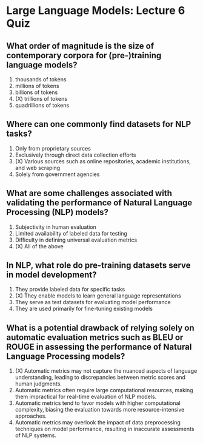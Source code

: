 # Large Language Models: Lecture 6 Quiz

## What order of magnitude is the size of contemporary corpora for (pre-)training language models?

1. thousands of tokens
2. millions of tokens
3. billions of tokens
4. (X) trillions of tokens
5. quadrillions of tokens

## Where can one commonly find datasets for NLP tasks?
1. Only from proprietary sources
2. Exclusively through direct data collection efforts
3. (X) Various sources such as online repositories, academic institutions, and web scraping
4. Solely from government agencies


## What are some challenges associated with validating the performance of Natural Language Processing (NLP) models?
1. Subjectivity in human evaluation
2. Limited availability of labeled data for testing
3. Difficulty in defining universal evaluation metrics
4. (X) All of the above


## In NLP, what role do pre-training datasets serve in model development?
1. They provide labeled data for specific tasks
2. (X) They enable models to learn general language representations
3. They serve as test datasets for evaluating model performance
4. They are used primarily for fine-tuning existing models


## What is a potential drawback of relying solely on automatic evaluation metrics such as BLEU or ROUGE in assessing the performance of Natural Language Processing models?
1. (X) Automatic metrics may not capture the nuanced aspects of language understanding, leading to discrepancies between metric scores and human judgments.
2. Automatic metrics often require large computational resources, making them impractical for real-time evaluation of NLP models.
3. Automatic metrics tend to favor models with higher computational complexity, biasing the evaluation towards more resource-intensive approaches.
4. Automatic metrics may overlook the impact of data preprocessing techniques on model performance, resulting in inaccurate assessments of NLP systems.
